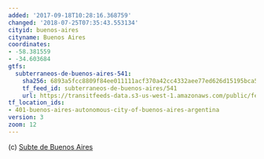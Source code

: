 ```yaml
---
added: '2017-09-18T10:28:16.368759'
changed: '2018-07-25T07:35:43.553134'
cityid: buenos-aires
cityname: Buenos Aires
coordinates:
- -58.381559
- -34.603684
gtfs:
  subterraneos-de-buenos-aires-541:
    sha256: 6893a5fcc8809f84ee011111acf370a42cc4332aee77ed626d15195bca557525
    tf_feed_id: subterraneos-de-buenos-aires/541
    url: https://transitfeeds-data.s3-us-west-1.amazonaws.com/public/feeds/subterraneos-de-buenos-aires/541/20160502/gtfs.zip
tf_location_ids:
- 401-buenos-aires-autonomous-city-of-buenos-aires-argentina
version: 3
zoom: 12
---
```


(c) [Subte de Buenos Aires](http://www.buenosaires.gob.ar/subte)